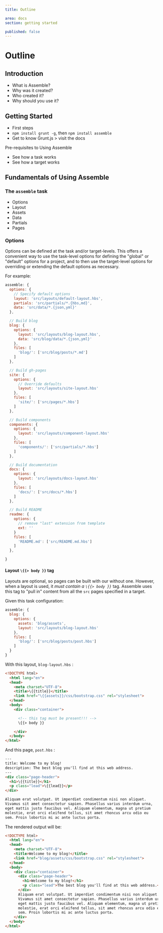 ```yaml
---
title: Outline

area: docs
section: getting started

published: false
---
```

# Outline


## Introduction

* What is Assemble?
* Why was it created?
* Who created it?
* Why should you use it?


## Getting Started

* First steps
* `npm install grunt -g`, then `npm install assemble`
* Get to know Grunt.js > visit the docs

Pre-requisites to Using Assemble
* See how a task works
* See how a target works


## Fundamentals of Using Assemble

### The `assemble` task

* Options
* Layout
* Assets
* Data
* Partials
* Pages


### Options

Options can be defined at the task and/or target-levels. This offers a convenient way to use the task-level options for defining the "global" or "default" options for a project, and to then use the target-level options for overriding or extending the default options as necessary.

For example:

```js
assemble: {
  options: {
    // Specify default options
    layout: 'src/layouts/default-layout.hbs',
    partials: 'src/partials/*.{hbs,md}',
    data: 'src/data/*.{json,yml}'
  },

  // Build blog
  blog: {
    options: {
      layout: 'src/layouts/blog-layout.hbs',
      data: 'src/blog/data/*.{json,yml}'
    },
    files: [
      'blog/': ['src/blog/posts/*.md']
    ]
  },

  // Build gh-pages
  site: {
    options: {
      // Override defaults
      layout: 'src/layouts/site-layout.hbs'
    },
    files: [
      'site/': ['src/pages/*.hbs']
    ]
  },

  // Build components
  components: {
    options: {
      layout: 'src/layouts/component-layout.hbs'
    },
    files: [
      'components/': ['src/partials/*.hbs']
    ]
  },

  // Build documentation
  docs: {
    options: {
      layout: 'src/layouts/docs-layout.hbs'
    },
    files: [
      'docs/': ['src/docs/*.hbs']
    ]
  },

  // Build README
  readme: {
    options: {
      // remove "last" extension from template
      ext: ''
    }
    files: [
      'README.md': ['src/README.md.hbs']
    ]
  },

}
```

#### Layout `\{{> body }}` tag

Layouts are optional, so pages can be built with our without one. However, when a layout is used, it _must contain a `\{{> body }}`_ tag. Assemble uses this tag to "pull in" content from all the `src` pages specified in a target.


Given this task configuration:

```js
assemble: {
  blog: {
    options: {
      assets: 'blog/assets',
      layout: 'src/layouts/blog-layout.hbs'
    },
    files: [
      'blog/': ['src/blog/posts/post.hbs']
    ]
  }
}
```

With this layout, `blog-layout.hbs` :

```html
<!DOCTYPE html>
  <html lang="en">
  <head>
    <meta charset="UTF-8">
    <title>\{{title}}</title>
    <link href="\{{assets}}/css/bootstrap.css" rel="stylesheet">
  </head>
  <body>
    <div class="container">

      <!-- this tag must be present!!! -->
      \{{> body }}

    </div>
  </body>
</html>
```

And this page, `post.hbs` :

```html
---
title: Welcome to my blog!
description: The best blog you'll find at this web address.
---
<div class="page-header">
  <h1>\{{title}}</h1>
  <p class="lead">\{{lead}}</p>
</div>

Aliquam erat volutpat. Ut imperdiet condimentum nisi non aliquet.
Vivamus sit amet consectetur sapien. Phasellus varius interdum urna,
eget mattis justo faucibus vel. Aliquam elementum, magna ut pretium
molestie, erat orci eleifend tellus, sit amet rhoncus arcu odio eu
sem. Proin lobortis mi ac ante luctus porta.
```

The rendered output will be:

```html
<!DOCTYPE html>
  <html lang="en">
  <head>
    <meta charset="UTF-8">
    <title>Welcome to my blog!</title>
    <link href="blog/assets/css/bootstrap.css" rel="stylesheet">
  </head>
  <body>
    <div class="container">
      <div class="page-header">
        <h1>Welcome to my blog!</h1>
        <p class="lead">The best blog you'll find at this web address.</p>
      </div>
      Aliquam erat volutpat. Ut imperdiet condimentum nisi non aliquet.
      Vivamus sit amet consectetur sapien. Phasellus varius interdum urna,
      eget mattis justo faucibus vel. Aliquam elementum, magna ut pretium
      molestie, erat orci eleifend tellus, sit amet rhoncus arcu odio eu
      sem. Proin lobortis mi ac ante luctus porta.
    </div>
  </body>
</html>
```